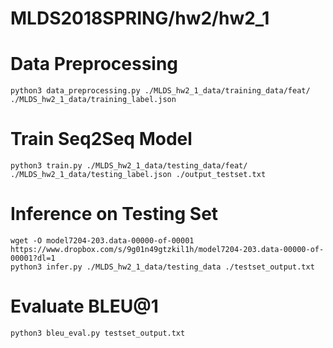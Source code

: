 # MLDS2018SPRING/hw2/hw2_1
# Data Preprocessing
```
python3 data_preprocessing.py ./MLDS_hw2_1_data/training_data/feat/ ./MLDS_hw2_1_data/training_label.json
```
# Train Seq2Seq Model
```
python3 train.py ./MLDS_hw2_1_data/testing_data/feat/ ./MLDS_hw2_1_data/testing_label.json ./output_testset.txt
```
# Inference on Testing Set
```
wget -O model7204-203.data-00000-of-00001 https://www.dropbox.com/s/9g01n49gtzkil1h/model7204-203.data-00000-of-00001?dl=1 
python3 infer.py ./MLDS_hw2_1_data/testing_data ./testset_output.txt
```
# Evaluate BLEU@1
```
python3 bleu_eval.py testset_output.txt
```
